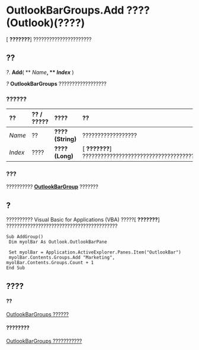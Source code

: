 
# OutlookBarGroups.Add ???? (Outlook)(????)

[ **???????**] ??????????????????????


## ??

 _?_. **Add**( ** _Name_**, ** _Index_** )

 _?_ **OutlookBarGroups** ??????????????????


### ??????



|**??**|**?? / ?????**|**????**|**??**|
|:-----|:-----|:-----|:-----|
| _Name_|??|**???? (String)**|??????????????????|
| _Index_|????|**???? (Long)**|[ **???????**] ?????????????????????????????????????????????????|

### ???

??????????  **[OutlookBarGroup](4ccc4213-5a57-7a8b-4ce5-869a096bd096.md)** ???????


## ?

?????????? Visual Basic for Applications (VBA) ?????[ **???????**] ??????????????????????????????????????????


```
Sub AddGroup() 
 Dim myolBar As Outlook.OutlookBarPane 
 
 Set myolBar = Application.ActiveExplorer.Panes.Item("OutlookBar") 
 myolBar.Contents.Groups.Add "Marketing", myolBar.Contents.Groups.Count + 1 
End Sub
```


## ????


#### ??


[OutlookBarGroups ??????](bb5fef46-b15a-51c3-0adf-f94e9da6c921.md)
#### ????????


[OutlookBarGroups ???????????](http://msdn.microsoft.com/library/03d3982b-1cc8-f6ad-7964-e34a5a4505d7%28Office.15%29.aspx)